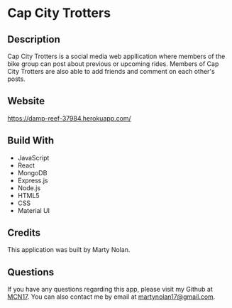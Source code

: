 # Cap City Trotters

## Description
Cap City Trotters is a social media web appllication where members of the bike group can post about previous or upcoming rides. Members of Cap City Trotters are also
able to add friends and comment on each other's posts.

## Website
https://damp-reef-37984.herokuapp.com/

## Build With
* JavaScript
* React
* MongoDB
* Express.js
* Node.js
* HTML5
* CSS
* Material UI

## Credits
This application was built by Marty Nolan.

## Questions
If you have any questions regarding this app, please visit my Github at [MCN17](https://github.com/MCN17). You can also contact me by email at       martynolan17@gmail.com.
